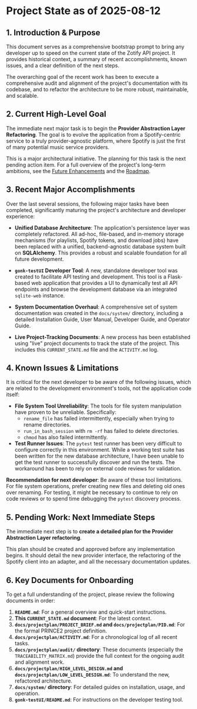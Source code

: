 # Project State as of 2025-08-12

## 1. Introduction & Purpose

This document serves as a comprehensive bootstrap prompt to bring any developer up to speed on the current state of the Zotify API project. It provides historical context, a summary of recent accomplishments, known issues, and a clear definition of the next steps.

The overarching goal of the recent work has been to execute a comprehensive audit and alignment of the project's documentation with its codebase, and to refactor the architecture to be more robust, maintainable, and scalable.

## 2. Current High-Level Goal

The immediate next major task is to begin the **Provider Abstraction Layer Refactoring**. The goal is to evolve the application from a Spotify-centric service to a truly provider-agnostic platform, where Spotify is just the first of many potential music service providers.

This is a major architectural initiative. The planning for this task is the next pending action item. For a full overview of the project's long-term ambitions, see the [Future Enhancements](./FUTURE_ENHANCEMENTS.md) and the [Roadmap](./ROADMAP.md).

## 3. Recent Major Accomplishments

Over the last several sessions, the following major tasks have been completed, significantly maturing the project's architecture and developer experience:

*   **Unified Database Architecture**: The application's persistence layer was completely refactored. All ad-hoc, file-based, and in-memory storage mechanisms (for playlists, Spotify tokens, and download jobs) have been replaced with a unified, backend-agnostic database system built on **SQLAlchemy**. This provides a robust and scalable foundation for all future development.

*   **`gonk-testUI` Developer Tool**: A new, standalone developer tool was created to facilitate API testing and development. This tool is a Flask-based web application that provides a UI to dynamically test all API endpoints and browse the development database via an integrated `sqlite-web` instance.

*   **System Documentation Overhaul**: A comprehensive set of system documentation was created in the `docs/system/` directory, including a detailed Installation Guide, User Manual, Developer Guide, and Operator Guide.

*   **Live Project-Tracking Documents**: A new process has been established using "live" project documents to track the state of the project. This includes this `CURRENT_STATE.md` file and the `ACTIVITY.md` log.

## 4. Known Issues & Limitations

It is critical for the next developer to be aware of the following issues, which are related to the development environment's tools, not the application code itself:

*   **File System Tool Unreliability**: The tools for file system manipulation have proven to be unreliable. Specifically:
    *   `rename_file` has failed intermittently, especially when trying to rename directories.
    *   `run_in_bash_session` with `rm -rf` has failed to delete directories.
    *   `chmod` has also failed intermittently.
*   **Test Runner Issues**: The `pytest` test runner has been very difficult to configure correctly in this environment. While a working test suite has been written for the new database architecture, I have been unable to get the test runner to successfully discover and run the tests. The workaround has been to rely on external code reviews for validation.

**Recommendation for next developer**: Be aware of these tool limitations. For file system operations, prefer creating new files and deleting old ones over renaming. For testing, it might be necessary to continue to rely on code reviews or to spend time debugging the `pytest` discovery process.

## 5. Pending Work: Next Immediate Steps

The immediate next step is to **create a detailed plan for the Provider Abstraction Layer refactoring**.

This plan should be created and approved before any implementation begins. It should detail the new provider interface, the refactoring of the Spotify client into an adapter, and all the necessary documentation updates.

## 6. Key Documents for Onboarding

To get a full understanding of the project, please review the following documents in order:

1.  **`README.md`**: For a general overview and quick-start instructions.
2.  **This `CURRENT_STATE.md` document**: For the latest context.
3.  **`docs/projectplan/PROJECT_BRIEF.md` and `docs/projectplan/PID.md`**: For the formal PRINCE2 project definition.
4.  **`docs/projectplan/ACTIVITY.md`**: For a chronological log of all recent tasks.
5.  **`docs/projectplan/audit/` directory**: These documents (especially the `TRACEABILITY_MATRIX.md`) provide the full context for the ongoing audit and alignment work.
5.  **`docs/projectplan/HIGH_LEVEL_DESIGN.md` and `docs/projectplan/LOW_LEVEL_DESIGN.md`**: To understand the new, refactored architecture.
6.  **`docs/system/` directory**: For detailed guides on installation, usage, and operation.
7.  **`gonk-testUI/README.md`**: For instructions on the developer testing tool.
